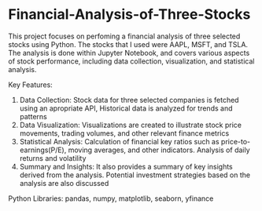 # Financial-Analysis-of-Three-Stocks

This project focuses on perfoming a financial analysis of three selected stocks using Python. The stocks that I used were AAPL, MSFT, and TSLA. The analysis is done within Jupyter Notebook, and covers various aspects of stock performance, including data collection, visualization, and statistical analysis. 

Key Features:

1) Data Collection: Stock data for three selected companies is fetched using an apropriate API, Historical data is analyzed for trends and patterns
2) Data Visualization: Visualizations are created to illustrate stock price movements, trading volumes, and other relevant finance metrics
3) Statistical Analysis: Calculation of financial key ratios such as price-to-earnings(P/E), moving averages, and other indicators. Analysis of daily returns and volatility
4) Summary and Insights: It also provides a summary of key insights derived from the analysis. Potential investment strategies based on the analysis are also discussed

Python Libraries: pandas, numpy, matplotlib, seaborn, yfinance
